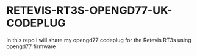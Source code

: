 # RETEVIS-RT3S-OPENGD77-UK-CODEPLUG
In this repo i will share my opengd77 codeplug for the Retevis RT3s using opengd77 firmware
